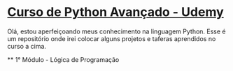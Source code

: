 # [Curso de Python Avançado - Udemy](https://www.udemy.com/course/python-3-do-zero-ao-avancado/)

Olá, estou aperfeiçoando meus conhecimento na linguagem Python. 
Esse é um repositório onde irei colocar alguns projetos e taferas aprendidos no curso a cima.  

** 1° Módulo - Lógica de Programação